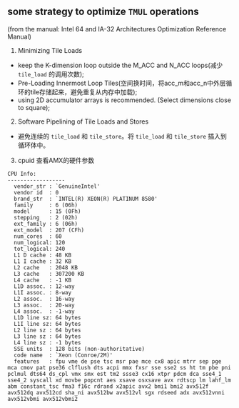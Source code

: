 ## some strategy to optimize `TMUL` operations
(from the manual: Intel 64 and IA-32 Architectures Optimization Reference Manual)
1. Minimizing Tile Loads
* keep the K-dimension loop outside the M_ACC and N_ACC loops(减少 `tile_load` 的调用次数);
* Pre-Loading Innermost Loop Tiles(空间换时间，将acc_m和acc_n中外层循环的tile存储起来，避免重复从内存中加载);
* using 2D accumulator arrays is recommended. (Select dimensions close to square);
2. Software Pipelining of Tile Loads and Stores
* 避免连续的 `tile_load` 和 `tile_store`。将 `tile_load` 和 `tile_store` 插入到循环体中。

3. cpuid 查看AMX的硬件参数
```
CPU Info:
------------------
  vendor_str : `GenuineIntel'
  vendor id  : 0
  brand_str  : `INTEL(R) XEON(R) PLATINUM 8580'
  family     : 6 (06h)
  model      : 15 (0Fh)
  stepping   : 2 (02h)
  ext_family : 6 (06h)
  ext_model  : 207 (CFh)
  num_cores  : 60
  num_logical: 120
  tot_logical: 240
  L1 D cache : 48 KB
  L1 I cache : 32 KB
  L2 cache   : 2048 KB
  L3 cache   : 307200 KB
  L4 cache   : -1 KB
  L1D assoc. : 12-way
  L1I assoc. : 8-way
  L2 assoc.  : 16-way
  L3 assoc.  : 20-way
  L4 assoc.  : -1-way
  L1D line sz: 64 bytes
  L1I line sz: 64 bytes
  L2 line sz : 64 bytes
  L3 line sz : 64 bytes
  L4 line sz : -1 bytes
  SSE units  : 128 bits (non-authoritative)
  code name  : `Xeon (Conroe/2M)'
  features   : fpu vme de pse tsc msr pae mce cx8 apic mtrr sep pge mca cmov pat pse36 clflush dts acpi mmx fxsr sse sse2 ss ht tm pbe pni pclmul dts64 ds_cpl vmx smx est tm2 ssse3 cx16 xtpr pdcm dca sse4_1 sse4_2 syscall xd movbe popcnt aes xsave osxsave avx rdtscp lm lahf_lm abm constant_tsc fma3 f16c rdrand x2apic avx2 bmi1 bmi2 avx512f avx512dq avx512cd sha_ni avx512bw avx512vl sgx rdseed adx avx512vnni avx512vbmi avx512vbmi2
```